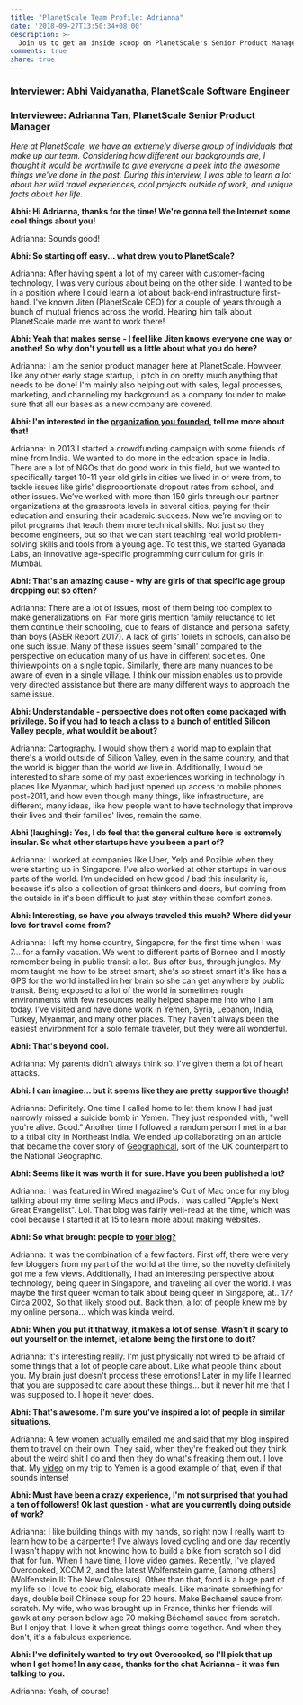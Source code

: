 ```yaml
---
title: "PlanetScale Team Profile: Adrianna"
date: '2018-09-27T13:50:34+08:00'
description: >-
  Join us to get an inside scoop on PlanetScale's Senior Product Manager.
comments: true
share: true
---
```

### Interviewer: Abhi Vaidyanatha, PlanetScale Software Engineer
### Interviewee: Adrianna Tan, PlanetScale Senior Product Manager

*Here at PlanetScale, we have an extremely diverse group of individuals that make up our team. Considering how different our backgrounds are, I thought it would be worthwile to give everyone a peek into the awesome things we've done in the past. During this interview, I was able to learn a lot about her wild travel experiences, cool projects outside of work, and unique facts about her life.*

**Abhi: Hi Adrianna, thanks for the time! We're gonna tell the Internet some cool things about you!**

Adrianna: Sounds good!

**Abhi: So starting off easy... what drew you to PlanetScale?**

Adrianna: After having spent a lot of my career with customer-facing technology, I was very curious about being on the other side. I wanted to be in a position where I could learn a lot about back-end infrastructure first-hand. I've known Jiten (PlanetScale CEO) for a couple of years through a bunch of mutual friends across the world. Hearing him talk about PlanetScale made me want to work there!

**Abhi: Yeah that makes sense - I feel like Jiten knows everyone one way or another! So why don't you tell us a little about what you do here?**

Adrianna: I am the senior product manager here at PlanetScale. Howveer, like any other early stage startup, I pitch in on pretty much anything that needs to be done! I'm mainly also helping out with sales, legal processes, marketing, and channeling my background as a company founder to make sure that all our bases as a new company are covered.

**Abhi: I'm interested in the [organization you founded](http://gyanada.org), tell me more about that!**

Adrianna: In 2013 I started a crowdfunding campaign with some friends of mine from India. We wanted to do more in the edcation space in India. There are a lot of NGOs that do good work in this field, but we wanted to specifically target 10-11 year old girls in cities we lived in or were from, to tackle issues like girls' disproportionate dropout rates from school, and other issues. We’ve worked with more than 150 girls through our partner organizations at the grassroots levels in several cities, paying for their education and ensuring their academic success. Now we’re moving on to pilot programs that teach them more technical skills. Not just so they become engineers, but so that we can start teaching real world problem-solving skills and tools from a young age. To test this, we started Gyanada Labs, an innovative age-specific programming curriculum for girls in Mumbai.

**Abhi: That's an amazing cause - why are girls of that specific age group dropping out so often?**

Adrianna: There are a lot of issues, most of them being too complex to make generalizations on. Far more girls mention family reluctance to let them continue their schooling, due to fears of distance and personal safety, than boys (ASER Report 2017). A lack of girls' toilets in schools, can also be one such issue. Many of these issues seem 'small' compared to the perspective on education many of us have in different societies. One thiviewpoints on a single topic. Similarly, there are many nuances to be aware of even in a single village. I think our mission enables us to provide very directed assistance but there are many different ways to approach the same issue.

**Abhi: Understandable - perspective does not often come packaged with privilege. So if you had to teach a class to a bunch of entitled Silicon Valley people, what would it be about?**

Adrianna: Cartography. I would show them a world map to explain that there's a world outside of Silicon Valley, even in the same country, and that the world is bigger than the world we live in. Additionally, I would be interested to share some of my past experiences working in technology in places like Myanmar, which had just opened up access to mobile phones post-2011, and how even though many things, like infrastructure, are different, many ideas, like how people want to have technology that improve their lives and their families' lives, remain the same.

**Abhi (laughing): Yes, I do feel that the general culture here is extremely insular. So what other startups have you been a part of?**

Adrianna: I worked at companies like Uber, Yelp and Pozible when they were starting up in Singapore. I've also worked at other startups in various parts of the world. I'm undecided on how good / bad this insularity is, because it's also a collection of great thinkers and doers, but coming from the outside in it's been difficult to just stay within these comfort zones. 

**Abhi: Interesting, so have you always traveled this much? Where did your love for travel come from?**

Adrianna: I left my home country, Singapore, for the first time when I was 7... for a family vacation. We went to different parts of Borneo and I mostly remember being in public transit a lot. Bus after bus, through jungles. My mom taught me how to be street smart; she's so street smart it's like has a GPS for the world installed in her brain so she can get anywhere by public transit. Being exposed to a lot of the world in sometimes rough environments with few resources really helped shape me into who I am today. I've visited and have done work in Yemen, Syria, Lebanon, India, Turkey, Myanmar, and many other places. They haven't always been the easiest environment for a solo female traveler, but they were all wonderful.

**Abhi: That's beyond cool.**

Adrianna: My parents didn't always think so. I've given them a lot of heart attacks.

**Abhi: I can imagine... but it seems like they are pretty supportive though!**

Adrianna: Definitely. One time I called home to let them know I had just narrowly missed a suicide bomb in Yemen. They just responded with, "well you're alive. Good." Another time I followed a random person I met in a bar to a tribal city in Northeast India. We ended up collaborating on an article that became the cover story of [Geographical](https://en.wikipedia.org/wiki/Geographical_(magazine)), sort of the UK counterpart to the National Geographic.

**Abhi: Seems like it was worth it for sure. Have you been published a lot?**

Adrianna: I was featured in Wired magazine's Cult of Mac once for my blog talking about my time selling Macs and iPods. I was called "Apple's Next Great Evangelist". Lol. That blog was fairly well-read at the time, which was cool because I started it at 15 to learn more about making websites.

**Abhi: So what brought people to [your blog?](https://popagandhi.com)**

Adrianna: It was the combination of a few factors. First off, there were very few bloggers from my part of the world at the time, so the novelty definitely got me a few views. Additionally, I had an interesting perspective about technology, being queer in Singapore, and traveling all over the world. I was maybe the first queer woman to talk about being queer in Singapore, at.. 17? Circa 2002, So that likely stood out. Back then, a lot of people knew me by my online persona... which was kinda weird.

**Abhi: When you put it that way, it makes a lot of sense. Wasn't it scary to out yourself on the internet, let alone being the first one to do it?**

Adrianna: It's interesting really. I'm just physically not wired to be afraid of some things that a lot of people care about. Like what people think about you. My brain just doesn't process these emotions! Later in my life I learned that you are supposed to care about these things... but it never hit me that I was supposed to. I hope it never does.

**Abhi: That's awesome. I'm sure you've inspired a lot of people in similar situations.**

Adrianna: A few women actually emailed me and said that my blog inspired them to travel on their own. They said, when they're freaked out they think about the weird shit I do and then they do what's freaking them out. I love that. My [video](https://www.youtube.com/watch?v=LkGKPagtzEs) on my trip to Yemen is a good example of that, even if that sounds intense! 

**Abhi: Must have been a crazy experience, I'm not surprised that you had a ton of followers! Ok last question - what are you currently doing outside of work?**

Adrianna: I like building things with my hands, so right now I really want to learn how to be a carpenter! I've always loved cycling and one day recently I wasn't happy with not knowing how to build a bike from scratch so I did that for fun. When I have time, I love video games. Recently, I've played Overcooked, XCOM 2, and the latest Wolfenstein game, [among others](Wolfenstein II: The New Colossus). Other than that, food is a huge part of my life so I love to cook big, elaborate meals. Like marinate something for days, double boil Chinese soup for 20 hours. Make Béchamel sauce from scratch. My wife, who was brought up in France, thinks her friends will gawk at any person below age 70 making Béchamel sauce from scratch. But I enjoy that. I love it when great things come together. And when they don't, it's a fabulous experience.

**Abhi: I've definitely wanted to try out Overcooked, so I'll pick that up when I get home! In any case, thanks for the chat Adrianna - it was fun talking to you.**

Adrianna: Yeah, of course!
